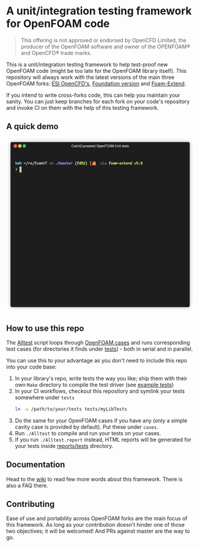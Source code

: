 # A unit/integration testing framework for OpenFOAM code

> This offering is not approved or endorsed by OpenCFD Limited,
> the producer of the OpenFOAM software and owner of the OPENFOAM® and OpenCFD® trade marks.

This is a unit/integration testing framework to help test-proof new OpenFOAM code
(might be too late for the OpenFOAM library itself). This repository will always work with the
latest versions of the main three OpenFOAM forks: [ESI OpenCFD's](https://openfoam.com),
[Foundation version](https://openfoam.org) and
[Foam-Extend](https://sourceforge.net/projects/foam-extend/files/).

If you intend to write cross-forks code, this can help you maintain your sanity. You can
just keep branches for each fork on your code's repository and invoke CI on them with the
help of this testing framework.

## A quick demo

![OpenFOAM unit testing in action](demo.gif)

## How to use this repo

The [Alltest](Alltest) script loops through [OpenFOAM cases](cases) and runs corresponding test cases
(for directories it finds under [tests](tests)) - both in serial and in parallel.

You can use this to your advantage as you don't need to include this repo into your code base:

1. In your library's repo, write tests the way you like;
    ship them with their own `Make` directory to compile the test driver (see [example tests](tests/exampleTests))
2. In your CI workflows, checkout this repository and symlink your tests somewhere under `tests`
    ```bash
    ln -s /path/to/your/tests tests/myLibTests
    ```
3. Do the same for your OpenFOAM cases if you have any (only a simple cavity case is provided by default).
    Put these under `cases`.
4. Run `./Alltest` to compile and run your tests on your cases.
5. If you run `./Alltest.report` instead, HTML reports will be generated for your tests
    inside [reports/tests](reports/tests) directory.

## Documentation

Head to the [wiki](https://github.com/FoamScience/foamUT/wiki)
to read few more words about this framework. There is also a FAQ there.

## Contributing

Ease of use and portability across OpenFOAM forks are the main focus of this framework.
As long as your contribution doesn't hinder one of those two objectives; it will be welcomed!
And PRs against master are the way to go.
